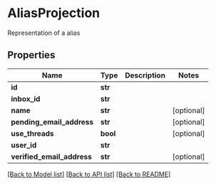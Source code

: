 # AliasProjection

Representation of a alias
## Properties
Name | Type | Description | Notes
------------ | ------------- | ------------- | -------------
**id** | **str** |  | 
**inbox_id** | **str** |  | 
**name** | **str** |  | [optional] 
**pending_email_address** | **str** |  | [optional] 
**use_threads** | **bool** |  | [optional] 
**user_id** | **str** |  | 
**verified_email_address** | **str** |  | [optional] 

[[Back to Model list]](../README.md#documentation-for-models) [[Back to API list]](../README.md#documentation-for-api-endpoints) [[Back to README]](../README.md)


